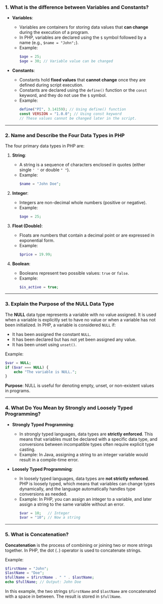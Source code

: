 ### 1. What is the difference between Variables and Constants?

- **Variables**:
  - Variables are containers for storing data values that **can change** during the execution of a program.
  - In PHP, variables are declared using the `$` symbol followed by a name (e.g., `$name = "John";`).
  - Example:  
    ```php
    $age = 25;
    $age = 30; // Variable value can be changed
    ```

- **Constants**:
  - Constants hold **fixed values** that **cannot change** once they are defined during script execution.
  - Constants are declared using the `define()` function or the `const` keyword, and they do not use the `$` symbol.
  - Example:  
    ```php
    define("PI", 3.14159); // Using define() function
    const VERSION = "1.0.0"; // Using const keyword
    // These values cannot be changed later in the script.
    ```


---

### 2. Name and Describe the Four Data Types in PHP

The four primary data types in PHP are:

1. **String**:
   - A string is a sequence of characters enclosed in quotes (either single `' '` or double `" "`).
   - Example:  
     ```php
     $name = "John Doe";
     ```

2. **Integer**:
   - Integers are non-decimal whole numbers (positive or negative).
   - Example:  
     ```php
     $age = 25;
     ```

3. **Float (Double)**:
   - Floats are numbers that contain a decimal point or are expressed in exponential form.
   - Example:  
     ```php
     $price = 19.99;
     ```

4. **Boolean**:
   - Booleans represent two possible values: `true` or `false`.
   - Example:  
     ```php
     $is_active = true;
     ```

---

### 3. Explain the Purpose of the NULL Data Type

The **NULL** data type represents a variable with no value assigned. It is used when a variable is explicitly set to have no value or when a variable has not been initialized. In PHP, a variable is considered `NULL` if:
- It has been assigned the constant `NULL`.
- It has been declared but has not yet been assigned any value.
- It has been unset using `unset()`.

Example:
```php
$var = NULL;
if ($var === NULL) {
    echo "The variable is NULL.";
}
```

**Purpose**: NULL is useful for denoting empty, unset, or non-existent values in programs.

---

### 4. What Do You Mean by Strongly and Loosely Typed Programming?

- **Strongly Typed Programming**:
  - In strongly typed languages, data types are **strictly enforced**. This means that variables must be declared with a specific data type, and conversions between incompatible types often require explicit type casting.
  - Example: In Java, assigning a string to an integer variable would result in a compile-time error.

- **Loosely Typed Programming**:
  - In loosely typed languages, data types are **not strictly enforced**. PHP is loosely typed, which means that variables can change types dynamically, and the language automatically handles type conversions as needed.
  - Example: In PHP, you can assign an integer to a variable, and later assign a string to the same variable without an error.
    ```php
    $var = 10;   // Integer
    $var = "10"; // Now a string
    ```

---

### 5. What is Concatenation?

**Concatenation** is the process of combining or joining two or more strings together. In PHP, the dot (`.`) operator is used to concatenate strings.

Example:
```php
$firstName = "John";
$lastName = "Doe";
$fullName = $firstName . " " . $lastName;
echo $fullName; // Output: John Doe
```

In this example, the two strings `$firstName` and `$lastName` are concatenated with a space in between. The result is stored in `$fullName`.
